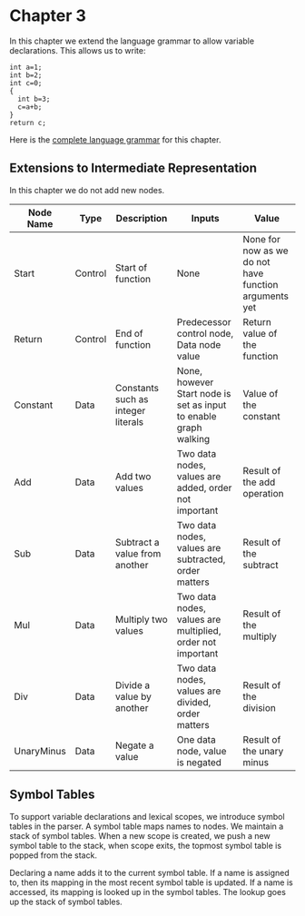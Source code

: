 # Chapter 3

In this chapter we extend the language grammar to allow variable declarations. This allows us to write:

```
int a=1; 
int b=2; 
int c=0; 
{ 
  int b=3; 
  c=a+b; 
} 
return c;
```

Here is the [complete language grammar](docs/03-grammar.md) for this chapter.

## Extensions to Intermediate Representation

In this chapter we do not add new nodes.

| Node Name  | Type    | Description                        | Inputs                                                           | Value                                                 |
|------------|---------|------------------------------------|------------------------------------------------------------------|-------------------------------------------------------|
| Start      | Control | Start of function                  | None                                                             | None for now as we do not have function arguments yet |
| Return     | Control | End of function                    | Predecessor control node, Data node value                        | Return value of the function                          |
| Constant   | Data    | Constants such as integer literals | None, however Start node is set as input to enable graph walking | Value of the constant                                 |
| Add        | Data    | Add two values                     | Two data nodes, values are added, order not important            | Result of the add operation                           |
| Sub        | Data    | Subtract a value from another      | Two data nodes, values are subtracted, order matters             | Result of the subtract                                |
| Mul        | Data    | Multiply two values                | Two data nodes, values are multiplied, order not important       | Result of the multiply                                |
| Div        | Data    | Divide a value by another          | Two data nodes, values are divided, order matters                | Result of the division                                |
| UnaryMinus | Data    | Negate a value                     | One data node, value is negated                                  | Result of the unary minus                             |

## Symbol Tables

To support variable declarations and lexical scopes, we introduce symbol tables in the parser.
A symbol table maps names to nodes.
We maintain a stack of symbol tables.
When a new scope is created, we push a new symbol table to the stack, when scope exits, the topmost symbol table is popped
from the stack.

Declaring a name adds it to the current symbol table. 
If a name is assigned to, then its mapping in the most recent symbol table is updated.
If a name is accessed, its mapping is looked up in the symbol tables. The lookup goes up the stack of symbol tables.

